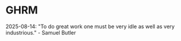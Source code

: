 # GHRM

2025-08-14: "To do great work one must be very idle as well as very industrious." - Samuel Butler